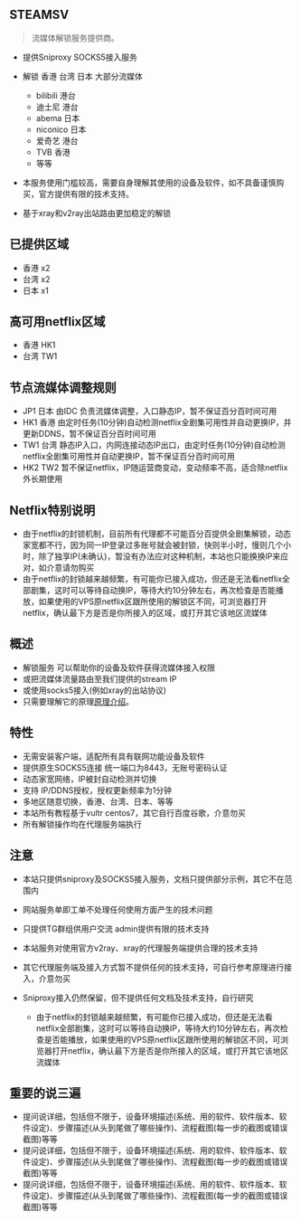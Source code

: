 ## STEAMSV 

> 流媒体解锁服务提供商。

- 提供Sniproxy SOCKS5接入服务

- 解锁 香港 台湾 日本 大部分流媒体
  * bilibili 港台
  * 迪士尼 港台
  * abema 日本
  * niconico 日本
  * 爱奇艺 港台
  * TVB 香港
  * 等等

- 本服务使用门槛较高，需要自身理解其使用的设备及软件，如不具备谨慎购买，官方提供有限的技术支持。
- 基于xray和v2ray出站路由更加稳定的解锁

## 已提供区域
  - 香港 x2
  - 台湾 x2
  - 日本 x1

## 高可用netflix区域
  - 香港 HK1
  - 台湾 TW1

## 节点流媒体调整规则

  - JP1 日本 由IDC 负责流媒体调整，入口静态IP，暂不保证百分百时间可用
  - HK1 香港 由定时任务(10分钟)自动检测netflix全剧集可用性并自动更换IP，并更新DDNS，暂不保证百分百时间可用
  - TW1 台湾 静态IP入口，内网连接动态IP出口，由定时任务(10分钟)自动检测netflix全剧集可用性并自动更换IP，暂不保证百分百时间可用
  - HK2 TW2 暂不保证netflix，IP随运营商变动，变动频率不高，适合除netflix外长期使用

## Netflix特别说明

- 由于netflix的封锁机制，目前所有代理都不可能百分百提供全剧集解锁，动态家宽都不行，因为同一IP登录过多账号就会被封锁，快则半小时，慢则几个小时，除了独享IP(未确认)，暂没有办法应对这种机制，本站也只能换换IP来应对，如介意请勿购买
- 由于netflix的封锁越来越频繁，有可能你已接入成功，但还是无法看netflix全部剧集，这时可以等待自动换IP，等待大约10分钟左右，再次检查是否能播放，如果使用的VPS原netflix区跟所使用的解锁区不同，可浏览器打开netflix，确认最下方是否是你所接入的区域，或打开其它该地区流媒体

## 概述

- 解锁服务 可以帮助你的设备及软件获得流媒体接入权限
- 或把流媒体流量路由至我们提供的stream IP
- 或使用socks5接入(例如xray的出站协议)
- 只需要理解它的原理[原理介绍](principle.md)。

## 特性

- 无需安装客户端，适配所有具有联网功能设备及软件
- 提供原生SOCKS5连接 统一端口为8443，无账号密码认证
- 动态家宽网络，IP被封自动检测并切换
- 支持 IP/DDNS授权，授权更新频率为1分钟
- 多地区随意切换，香港、台湾、日本、等等
- 本站所有教程基于vultr centos7，其它自行百度谷歌，介意勿买
- 所有解锁操作均在代理服务端执行

## 注意

- 本站只提供sniproxy及SOCKS5接入服务，文档只提供部分示例，其它不在范围内
- 网站服务单即工单不处理任何使用方面产生的技术问题
- 只提供TG群组供用户交流 admin提供有限的技术支持
- 本站服务对使用官方v2ray、xray的代理服务端提供合理的技术支持
- 其它代理服务端及接入方式暂不提供任何的技术支持，可自行参考原理进行接入，介意勿买
- Sniproxy接入仍然保留，但不提供任何文档及技术支持，自行研究

  * 由于netflix的封锁越来越频繁，有可能你已接入成功，但还是无法看netflix全部剧集，这时可以等待自动换IP，等待大约10分钟左右，再次检查是否能播放，如果使用的VPS原netflix区跟所使用的解锁区不同，可浏览器打开netflix，确认最下方是否是你所接入的区域，或打开其它该地区流媒体

## 重要的说三遍

- 提问说详细，包括但不限于，设备环境描述(系统、用的软件、软件版本、软件设定)、步骤描述(从头到尾做了哪些操作)、流程截图(每一步的截图或错误截图)等等
- 提问说详细，包括但不限于，设备环境描述(系统、用的软件、软件版本、软件设定)、步骤描述(从头到尾做了哪些操作)、流程截图(每一步的截图或错误截图)等等
- 提问说详细，包括但不限于，设备环境描述(系统、用的软件、软件版本、软件设定)、步骤描述(从头到尾做了哪些操作)、流程截图(每一步的截图或错误截图)等等

